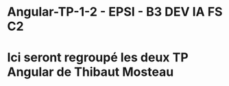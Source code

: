# Angular-TP-1-2 - EPSI - B3 DEV IA FS C2
# Ici seront regroupé les deux TP Angular de Thibaut Mosteau
